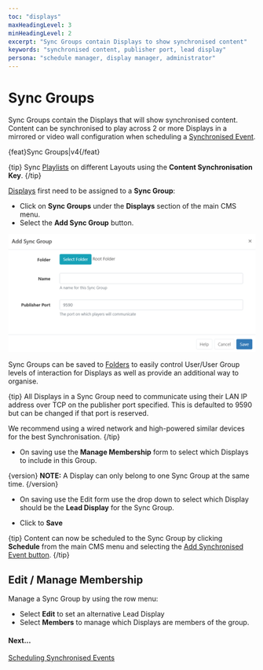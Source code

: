 ```yaml
---
toc: "displays"
maxHeadingLevel: 3
minHeadingLevel: 2
excerpt: "Sync Groups contain Displays to show synchronised content"
keywords: "synchronised content, publisher port, lead display"
persona: "schedule manager, display manager, administrator"
---
```


# Sync Groups

Sync Groups contain the Displays that will show synchronised content. Content can be synchronised to play across 2 or more Displays in a mirrored or video wall configuration when scheduling a [Synchronised Event](scheduling_events.html#content-synchronised-events).

{feat}Sync Groups|v4{/feat}

{tip}
Sync [Playlists](layouts_editor_playlists.html) on different Layouts using the **Content Synchronisation Key**.
{/tip}

[Displays](displays.html) first need to be assigned to a **Sync Group**:

- Click on **Sync Groups** under the **Displays** section of the main CMS menu.
- Select the **Add Sync Group** button.

![Add Sync Group](img/v4_displays_add_sync_groups.png)

Sync Groups can be saved to [Folders](tour_folders.html) to easily control User/User Group levels of interaction for Displays as well as provide an additional way to organise.

{tip}
All Displays in a Sync Group need to communicate using their LAN IP address over TCP on the publisher port specified. This is defaulted to 9590 but can be changed if that port is reserved.

We recommend using a wired network and high-powered similar devices for the best Synchronisation.
{/tip}

- On saving use the **Manage Membership** form to select which Displays to include in this Group.

{version}
**NOTE:** A Display can only belong to one Sync Group at the same time.
{/version}

- On saving use the Edit form use the drop down to select which Display should be the **Lead Display** for the Sync Group.

- Click to **Save**

{tip}
Content can now be scheduled to the Sync Group by clicking **Schedule** from the main CMS menu and selecting the [Add Synchronised Event button](scheduling_events.html#content-synchronised-events).
{/tip}

## Edit / Manage Membership

Manage a Sync Group by using the row menu:

- Select **Edit** to set an alternative Lead Display
- Select **Members** to manage which Displays are members of the group.

#### Next...

[Scheduling Synchronised Events](scheduling_events.html#content-synchronised-events)





